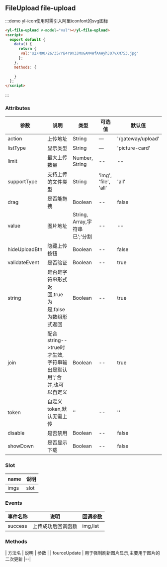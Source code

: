 ## FileUpload file-upload


:::demo yl-icon使用时需引入阿里iconfont的svg图标
```html
<yl-file-upload v-model="val"></yl-file-upload>
<script>
  export default {
    data() {
      return {
       val:'s2/M00/26/35/rB4r9V3JMoGAM4WfAAWyhJ07vXM753.jpg'
      };
    },
    methods: {
     
    }
  };
</script>
```
:::


### Attributes
| 参数      | 说明          | 类型      | 可选值                           | 默认值  |
|---------- |-------------- |---------- |--------------------------------  |-------- |
| action   | 上传地址 | String | — | '/gateway/upload' |
| listType | 显示类型 | String    | — | 'picture-card' |
| limit  | 最大上传数量 |  Number, String   | -- | -- |
| supportType  | 支持上传的文件类型 |  String   |  'img', 'file', 'all'  | 'all' |
| drag  | 是否能拖拽 |  Boolean   |  -- | false |
| value  | 图片地址 |  String, Array,字符串已';'分割   |  -- | -- |
| hideUploadBtn  | 隐藏上传按钮 |  Boolean   |  -- | false |
| validateEvent  | 是否验证 |  Boolean   |  -- | true |
| string  | 是否是字符串形式返回,true为是,false为数组形式返回 |  Boolean   |  -- | true |
| join  | 配合string-->true时才生效,字符串输出是默认用';'合并,也可以自定义 |  Boolean   |  -- | true |
| token  | 自定义token,默认无需上传 |  ''   |  -- | '' |
| disable  | 是否禁用 |  Boolean   |  -- | false |
| showDown  | 是否显示下载 |  Boolean   |  -- | false |

### Slot

| name | 说明 |
|------|--------|
| imgs | slot |

### Events
| 事件名称      | 说明    | 回调参数      |
|---------- |-------- |---------- |
| success  | 上传成功后回调函数  | img,list  |



### Methods
| 方法名      | 说明    | 参数      |
| fourceUpdate | 用于强制刷新图片显示,主要用于图片的二次更新 |--|